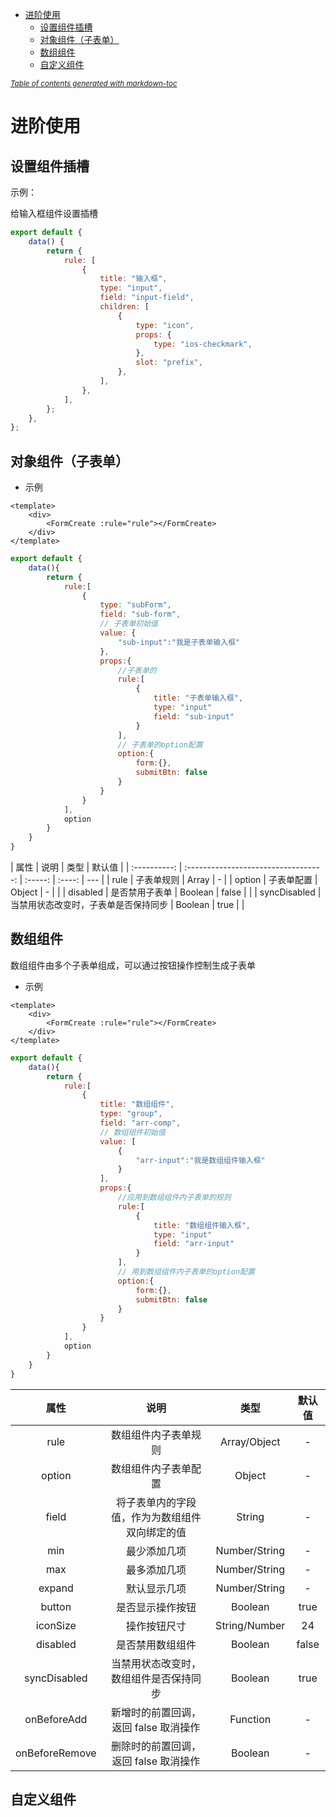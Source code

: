 - [进阶使用](#进阶使用)
  - [设置组件插槽](#设置组件插槽)
  - [对象组件（子表单）](#对象组件子表单)
  - [数组组件](#数组组件)
  - [自定义组件](#自定义组件)

<small><i><a href='http://ecotrust-canada.github.io/markdown-toc/'>Table of contents generated with markdown-toc</a></i></small>

# 进阶使用

## 设置组件插槽

示例：

给输入框组件设置插槽

```js
export default {
    data() {
        return {
            rule: [
                {
                    title: "输入框",
                    type: "input",
                    field: "input-field",
                    children: [
                        {
                            type: "icon",
                            props: {
                                type: "ios-checkmark",
                            },
                            slot: "prefix",
                        },
                    ],
                },
            ],
        };
    },
};
```

## 对象组件（子表单）

-   示例

```vue
<template>
    <div>
        <FormCreate :rule="rule"></FormCreate>
    </div>
</template>
```

```js
export default {
    data(){
        return {
            rule:[
                {
                    type: "subForm",
                    field: "sub-form",
                    // 子表单初始值
                    value: {
                        "sub-input":"我是子表单输入框"
                    },
                    props:{
                        //子表单的
                        rule:[
                            {
                                title: "子表单输入框",
                                type: "input"
                                field: "sub-input"
                            }
                        ],
                        // 子表单的option配置
                        option:{
                            form:{},
                            submitBtn: false
                        }
                    }
                }
            ],
            option
        }
    }
}
```

|     属性     |                 说明                 |  类型   | 默认值 |
| :----------: | :----------------------------------: | :-----: | :----: | --- |
|     rule     |              子表单规则              |  Array  |   -    |
|    option    |              子表单配置              | Object  |   -    |     |
|   disabled   |            是否禁用子表单            | Boolean | false  |     |
| syncDisabled | 当禁用状态改变时，子表单是否保持同步 | Boolean |  true  |     |

## 数组组件

数组组件由多个子表单组成，可以通过按钮操作控制生成子表单

-   示例

```vue
<template>
    <div>
        <FormCreate :rule="rule"></FormCreate>
    </div>
</template>
```

```js
export default {
    data(){
        return {
            rule:[
                {
                    title: "数组组件",
                    type: "group",
                    field: "arr-comp",
                    // 数组组件初始值
                    value: [
                        {
                            "arr-input":"我是数组组件输入框"
                        }
                    ],
                    props:{
                        //应用到数组组件内子表单的规则
                        rule:[
                            {
                                title: "数组组件输入框",
                                type: "input"
                                field: "arr-input"
                            }
                        ],
                        // 用到数组组件内子表单的option配置
                        option:{
                            form:{},
                            submitBtn: false
                        }
                    }
                }
            ],
            option
        }
    }
}
```

|      属性      |                      说明                      |     类型      | 默认值 |
| :------------: | :--------------------------------------------: | :-----------: | :----: |
|      rule      |              数组组件内子表单规则              | Array/Object  |   -    |
|     option     |              数组组件内子表单配置              |    Object     |   -    |
|     field      | 将子表单内的字段值，作为为数组组件双向绑定的值 |    String     |   -    |
|      min       |                  最少添加几项                  | Number/String |   -    |
|      max       |                  最多添加几项                  | Number/String |   -    |
|     expand     |                  默认显示几项                  | Number/String |   -    |
|     button     |                是否显示操作按钮                |    Boolean    |  true  |
|    iconSize    |                  操作按钮尺寸                  | String/Number |   24   |
|    disabled    |                是否禁用数组组件                |    Boolean    | false  |
|  syncDisabled  |     当禁用状态改变时，数组组件是否保持同步     |    Boolean    |  true  |
|  onBeforeAdd   |     新增时的前置回调，返回 false 取消操作      |   Function    |   -    |
| onBeforeRemove |     删除时的前置回调，返回 false 取消操作      |    Boolean    |   -    |

## 自定义组件
